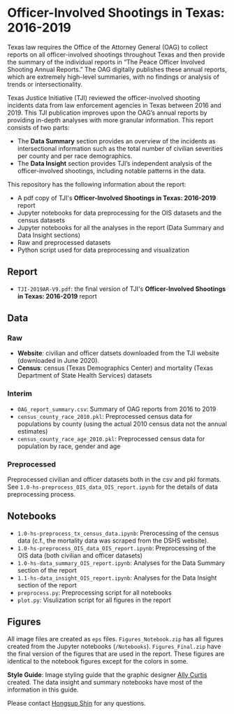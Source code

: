 # Officer-Involved Shootings in Texas: 2016-2019

Texas law requires the Office of the Attorney General (OAG) to collect reports on all officer-involved shootings throughout Texas and then provide the summary of the individual reports in “The Peace Officer Involved Shooting Annual Reports.” The OAG digitally publishes these annual reports, which are extremely high-level summaries, with no findings or analysis of trends or intersectionality.

Texas Justice Initiative (TJI) reviewed the officer-involved shooting incidents data from law enforcement agencies in Texas between 2016 and 2019. This TJI publication improves upon the OAG’s annual reports by providing in-depth analyses with more granular information. This report consists of two parts:
- The **Data Summary** section provides an overview of the incidents as intersectional information such as the total number of civilian severities per county and per race demographics.
- The **Data Insight** section provides TJI’s independent analysis of the officer-involved shootings, including notable patterns in the data.

This repository has the following information about the report:
- A pdf copy of TJI's **Officer-Involved Shootings in Texas: 2016-2019** report
- Jupyter notebooks for data preprocessing for the OIS datasets and the census datasets
- Jupyter notebooks for all the analyses in the report (Data Summary and Data Insight sections)
- Raw and preprocessed datasets
- Python script used for data preprocessing and visualization

## Report
- `TJI-2019AR-V9.pdf`: the final version of TJI's **Officer-Involved Shootings in Texas: 2016-2019** report

## Data
### Raw
- **Website**: civilian and officer datsets downloaded from the TJI website (downloaded in June 2020).
- **Census**: census (Texas Demographics Center) and mortality (Texas Department of State Health Services) datasets

### Interim
- `OAG_report_summary.csv`: Summary of OAG reports from 2016 to 2019 
- `census_county_race_2010.pkl`: Preprocessed census data for populations by county (using the actual 2010 census data not the annual estimates)
- `census_county_race_age_2010.pkl`: Preprocessed census data for population by race, gender and age

### Preprocessed
Preprocessed civilian and officer datasets both in the csv and pkl formats. See `1.0-hs-preprocess_OIS_data_OIS_report.ipynb` for the details of data preprocessing process.

## Notebooks
- `1.0-hs-preprocess_tx_census_data.ipynb`: Prerocessing of the census data (c.f., the mortality data was scraped from the DSHS website).
- `1.0-hs-preprocess_OIS_data_OIS_report.ipynb`: Preprocessing of the OIS data (both civilian and officer datasets)
- `1.0-hs-data_summary_OIS_report.ipynb`: Analyses for the Data Summary section of the report
- `1.1-hs-data_insight_OIS_report.ipynb`: Analyses for the Data Insight section of the report
- `preprocess.py`: Preprocessing script for all notebooks
- `plot.py`: Visulization script for all figures in the report

## Figures
All image files are created as `eps` files. `Figures_Notebook.zip` has all figures created from the Jupyter notebooks (`/Notebooks`). `Figures_Final.zip` have the final version of the figures that are used in the report. These figures are identical to the notebook figures except for the colors in some.

**Style Guide**: Image styling guide that the graphic designer [Ally Curtis](https://www.alysondesign.com/) created. The data insight and summary notebooks have most of the information in this guide.

Please contact [Hongsup Shin](hongsup.shin@pm.me) for any questions.